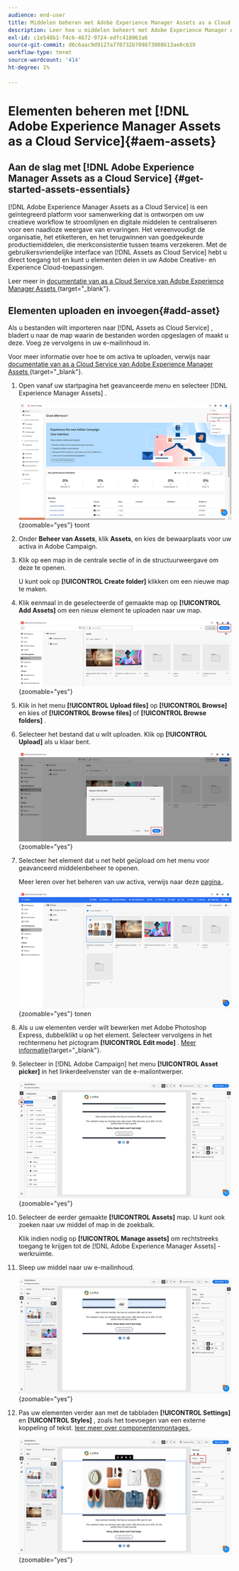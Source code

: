 ```yaml
---
audience: end-user
title: Middelen beheren met Adobe Experience Manager Assets as a Cloud Service
description: Leer hoe u middelen beheert met Adobe Experience Manager Assets as a Cloud Service
exl-id: c1e548b1-f4c6-4672-9724-edfc418063a6
source-git-commit: d6c6aac9d9127a770732b709873008613ae8c639
workflow-type: tm+mt
source-wordcount: '414'
ht-degree: 1%

---
```


# Elementen beheren met [!DNL Adobe Experience Manager Assets as a Cloud Service]{#aem-assets}

## Aan de slag met [!DNL Adobe Experience Manager Assets as a Cloud Service] {#get-started-assets-essentials}

[!DNL Adobe Experience Manager Assets as a Cloud Service] is een geïntegreerd platform voor samenwerking dat is ontworpen om uw creatieve workflow te stroomlijnen en digitale middelen te centraliseren voor een naadloze weergave van ervaringen. Het vereenvoudigt de organisatie, het etiketteren, en het terugwinnen van goedgekeurde productiemiddelen, die merkconsistentie tussen teams verzekeren. Met de gebruikersvriendelijke interface van [!DNL Assets as Cloud Service] hebt u direct toegang tot en kunt u elementen delen in uw Adobe Creative- en Experience Cloud-toepassingen.

Leer meer in [ documentatie van as a Cloud Service van Adobe Experience Manager Assets ](https://experienceleague.adobe.com/docs/experience-manager-cloud-service/content/assets/home.html){target="_blank"}.

## Elementen uploaden en invoegen{#add-asset}

Als u bestanden wilt importeren naar [!DNL Assets as Cloud Service] , bladert u naar de map waarin de bestanden worden opgeslagen of maakt u deze. Voeg ze vervolgens in uw e-mailinhoud in.

Voor meer informatie over hoe te om activa te uploaden, verwijs naar [ documentatie van as a Cloud Service van Adobe Experience Manager Assets ](https://experienceleague.adobe.com/docs/experience-manager-cloud-service/content/assets/assets-view/add-delete-assets-view.html){target="_blank"}.

1. Open vanaf uw startpagina het geavanceerde menu en selecteer [!DNL Experience Manager Assets] .

   ![ Schermafbeelding die het geavanceerde menu in Adobe Experience Manager Assets ](assets/assets_1.png){zoomable="yes"} toont

1. Onder **Beheer van Assets**, klik **Assets**, en kies de bewaarplaats voor uw activa in Adobe Campaign.

1. Klik op een map in de centrale sectie of in de structuurweergave om deze te openen.

   U kunt ook op **[!UICONTROL Create folder]** klikken om een nieuwe map te maken.

1. Klik eenmaal in de geselecteerde of gemaakte map op **[!UICONTROL Add Assets]** om een nieuw element te uploaden naar uw map.

   ![ Screenshot die de Add optie van Assets in Adobe Experience Manager Assets toont ](assets/assets_2.png){zoomable="yes"}

1. Klik in het menu **[!UICONTROL Upload files]** op **[!UICONTROL Browse]** en kies of **[!UICONTROL Browse files]** of **[!UICONTROL Browse folders]** .

1. Selecteer het bestand dat u wilt uploaden. Klik op **[!UICONTROL Upload]** als u klaar bent.

   ![ Schermschot die het dossier toont uploadt proces in Adobe Experience Manager Assets ](assets/assets_3.png){zoomable="yes"}

1. Selecteer het element dat u net hebt geüpload om het menu voor geavanceerd middelenbeheer te openen.

   Meer leren over het beheren van uw activa, verwijs naar deze [ pagina ](https://experienceleague.adobe.com/docs/experience-manager-cloud-service/content/assets/assets-view/manage-organize-assets-view.html).

   ![ Schermschot die het geavanceerde menu van het activabeheer in Adobe Experience Manager Assets ](assets/assets_4.png){zoomable="yes"} tonen

1. Als u uw elementen verder wilt bewerken met Adobe Photoshop Express, dubbelklikt u op het element. Selecteer vervolgens in het rechtermenu het pictogram **[!UICONTROL Edit mode]** . [Meer informatie](https://experienceleague.adobe.com/docs/experience-manager-cloud-service/content/assets/assets-view/edit-images-assets-view.html#edit-using-express){target="_blank"}.

1. Selecteer in [!DNL Adobe Campaign] het menu **[!UICONTROL Asset picker]** in het linkerdeelvenster van de e-mailontwerper.

   ![ Schermafbeelding die het menu van de Plukker van Activa in Adobe Campaign toont ](assets/assets_6.png){zoomable="yes"}

1. Selecteer de eerder gemaakte **[!UICONTROL Assets]** map. U kunt ook zoeken naar uw middel of map in de zoekbalk.

   Klik indien nodig op **[!UICONTROL Manage assets]** om rechtstreeks toegang te krijgen tot de [!DNL Adobe Experience Manager Assets] -werkruimte.

1. Sleep uw middel naar uw e-mailinhoud.

   ![ Schermafbeelding die de belemmering-en-dalingsfunctionaliteit voor activa in Adobe Campaign toont ](assets/assets_5.png){zoomable="yes"}

1. Pas uw elementen verder aan met de tabbladen **[!UICONTROL Settings]** en **[!UICONTROL Styles]** , zoals het toevoegen van een externe koppeling of tekst. [ leer meer over componentenmontages ](../email/content-components.md).

   ![ Schermafbeelding die de opties van de activaaanpassing in Adobe Campaign tonen ](assets/assets_7.png){zoomable="yes"}